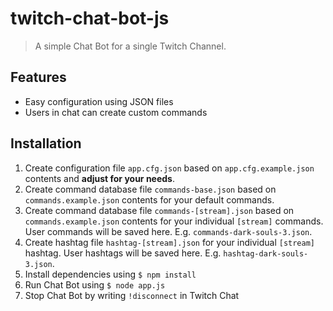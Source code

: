 # twitch-chat-bot-js
> A simple Chat Bot for a single Twitch Channel.

## Features
- Easy configuration using JSON files
- Users in chat can create custom commands

## Installation
1. Create configuration file `app.cfg.json` based on `app.cfg.example.json` contents and **adjust for your needs**.
1. Create command database file `commands-base.json` based on `commands.example.json` contents for your default commands.
1. Create command database file `commands-[stream].json` based on `commands.example.json` contents for your individual `[stream]` commands. User commands will be saved here. E.g. `commands-dark-souls-3.json`.
1. Create hashtag file `hashtag-[stream].json` for your individual `[stream]` hashtag. User hashtags will be saved here. E.g. `hashtag-dark-souls-3.json`.
1. Install dependencies using `$ npm install`
1. Run Chat Bot using `$ node app.js`
1. Stop Chat Bot by writing `!disconnect` in Twitch Chat
